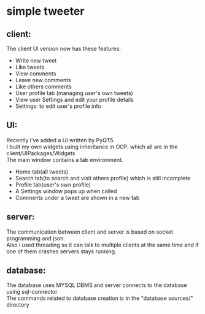# simple tweeter

## client:
The client UI version now has these features:
* Write new tweet 
* Like tweets
* View comments
* Leave new comments
* Like others comments
* User profile tab (managing user's own tweets)
* View user Settings and edit your profile details
* Settings: to edit user's profile info


## UI:
Recently i've added a UI written by PyQT5.<br />
I built my own widgets using inheritance in OOP. which all are in the client/UIPackages/Widgets <br />
The main window contains a tab environment. 
* Home tab(all tweets)
* Search tab(to search and visit others profile) which is still incomplete
* Profile tab(user's own profile) 
* A Settings window pops up when called
* Comments under a tweet are shown in a new tab

## server:
The communication between client and server is based on socket programming and json.<br /> 
Also i used threading so it can talk to multiple clients at the same time and if one of them crashes servers stays running. <br /> 

## database:
The database uses MYSQL DBMS and server connects to the database using sql-connector <br /> 
The commands related to database creation is in the "database sources/" directory
